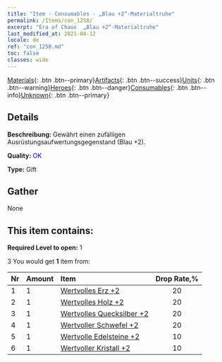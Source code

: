 ```yaml
---
title: "Item - Consumables - „Blau +2“-Materialtruhe"
permalink: /Items/con_1258/
excerpt: "Era of Chaos  „Blau +2“-Materialtruhe"
last_modified_at: 2021-04-12
locale: de
ref: "con_1258.md"
toc: false
classes: wide
---
```

 [Materials](/de/Items/){: .btn .btn--primary}[Artifacts](/de/Items/Artifacts/){: .btn .btn--success}[Units](/de/Items/Units/){: .btn .btn--warning}[Heroes](/de/Items/Heroes/){: .btn .btn--danger}[Consumables](/de/Items/Consumables/){: .btn .btn--info}[Unknown](/de/Items/Unknown/){: .btn .btn--primary}

## Details
 **Beschreibung:** Gewährt einen zufälligen Ausrüstungsaufwertungsgegenstand (Blau +2).

 **Quality:** <span style="color: #0000CD">OK</span>

 **Type:** Gift

## Gather

  None

## This item contains:

 **Required Level to open:** 1

 3 You would get **1** item  from:

  | Nr | Amount |     Item    | Drop Rate,% |
  |:---|:-------|:------------|:---------:|
  | 1 | 1 | [Wertvolles Erz +2](/de/Items/mat_26/) | 20 | 
  | 2 | 1 | [Wertvolles Holz +2](/de/Items/mat_27/) | 20 | 
  | 3 | 1 | [Wertvolles Quecksilber +2](/de/Items/mat_28/) | 20 | 
  | 4 | 1 | [Wertvoller Schwefel +2](/de/Items/mat_29/) | 20 | 
  | 5 | 1 | [Wertvolle Edelsteine +2](/de/Items/mat_30/) | 10 | 
  | 6 | 1 | [Wertvoller Kristall +2](/de/Items/mat_31/) | 10 | 
